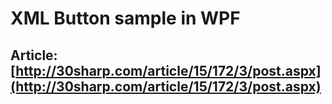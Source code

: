 # XML Button sample in WPF

## Article: [http://30sharp.com/article/15/172/3/post.aspx](http://30sharp.com/article/15/172/3/post.aspx)
